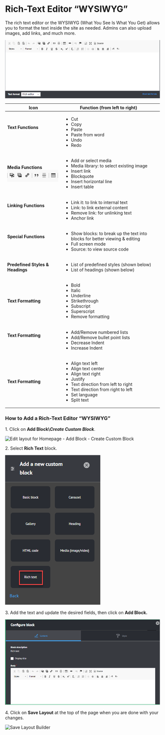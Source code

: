 # Rich-Text Editor “WYSIWYG”

The rich text editor or the WYSIWYG (What You See Is What You Get) allows you to format the text inside the site as needed. Admins can also upload images, add links, and much more.

![Rich-Text Editor](<../../../.gitbook/assets/Rich-Text Editor.png>)

<table><thead><tr><th>Icon</th><th>Function (from left to right)</th><th data-hidden></th></tr></thead><tbody><tr><td><p><strong>Text Functions</strong></p><p> <img src="https://lh5.googleusercontent.com/vzqiwD3BKS9Bm5PQ15CuoPmbMibHLFQDyE97MCmWQaZePRsgt66X1jWFlUaHhXTnUvSKinO_0WfzD2hL-Rpo2onTNxFkMGh4kSPDdx1LSkT3TCMnFKrAUx20zRbVjTrM2fMCWW4r" alt=""></p></td><td><ul><li>Cut</li><li>Copy </li><li>Paste</li><li>Paste from word</li><li>Undo</li><li>Redo</li></ul><p></p></td><td></td></tr><tr><td><strong>Media Functions</strong><img src="../../../.gitbook/assets/image (49).png" alt=""></td><td><ul><li>Add or select media</li><li>Media library: to select existing image</li><li>Insert link</li><li> Blockquote</li><li> Insert horizontal line</li><li> Insert table</li></ul></td><td></td></tr><tr><td><p><strong>Linking Functions</strong></p><p><img src="https://lh3.googleusercontent.com/ngHdN4QWDO4CyycZ32D5lmd7wYbeis_oiMq8vs9eAyPXF6K6jottuPW91UTdqxmLUuySDozvU-JZLeykGA_fqXuACxUF5cJgnl8MeNGMc07C-DstsLkcDr2vNmmohZag-LuU_XLv" alt=""></p></td><td><ul><li>Link it: to link to internal text</li><li>Link: to link external content</li><li>Remove link: for unlinking text</li><li>Anchor link</li></ul></td><td></td></tr><tr><td><p><strong>Special Functions</strong></p><p> <img src="https://lh5.googleusercontent.com/yYgttwqdBuwgaTZ6el23llTSfzpTPnM1d0XADv7TwHrwFRKyuukdhPgm_xjC4TL6ZiXZXKSTodTVoHwuD6Es9YaGENjogt2cYq_-zi-lPxdsUN0yDEYAYSRMkK-jA4ymgKVKNQn2" alt=""></p></td><td><ul><li>Show blocks: to break up the text into blocks for better viewing &#x26; editing </li><li>Full screen mode</li><li>Source: to view source code</li></ul></td><td></td></tr><tr><td><strong>Predefined Styles &#x26; Headings</strong> <img src="https://lh3.googleusercontent.com/cRj9kR727Rt7rsTXrIH6uhfHQwvPPqwd6AtMynmic2KptxmJszdgQKtwtYZQ-s7BJbtVjeQYIuOZZ6WpvorhmpuMfafpd5mYlunIp6lxheZ4if67GG1J8RbOAo2JK8ESw2l90K47" alt=""></td><td><ul><li>List of predefined styles (shown below)</li><li>List of headings (shown below)</li></ul><p></p></td><td></td></tr><tr><td><strong>Text Formatting</strong> <img src="https://lh3.googleusercontent.com/EfRCJJdcwtCOECGSB-fOLTAtv9xImmTRfocab4NOVRYcV9XjzPxXFe5TiaC_oS2OJdi1yaulIY8tEY7x27uLDf-xasOX7ao0l6SMK0kXUzasJuONLzaLFwe8XKVjdZimD1Xm1zEE" alt=""></td><td><ul><li>Bold</li><li>Italic </li><li>Underline </li><li>Strikethrough </li><li>Subscript </li><li>Superscript </li><li>Remove formatting</li></ul></td><td></td></tr><tr><td><p><strong>Text Formatting</strong></p><p> <img src="https://lh6.googleusercontent.com/7E6209SLoQLOcpmbl3guIrpqGLcfwg1ISqto2598qucSuxjeILwzahNjvznTKYMI4PhJNAYvX98_uWUFxi0XQJ7oc1RdXp8FHbaRHvomUS5zHWzS8z3g2o-JSjRTynBIaCt4Cn7o" alt=""></p></td><td><ul><li>Add/Remove numbered lists</li><li>Add/Remove bullet point lists</li><li>Decrease Indent </li><li>Increase Indent</li></ul></td><td></td></tr><tr><td><strong>Text Formatting</strong> <img src="https://lh6.googleusercontent.com/KB6WPlSlsYUmoZMCfQ_Ps7IbEHWcbc2zKMfUpj3tH2GpgtVLT3mfWmraZJwingC2O3IMiLCxbvTrXwLiKsDEX00GrL24mlRuiuJgaa1ec0kiLV750Pxhhy4Mt3YB4ALu_-P9Mw2z" alt=""></td><td><ul><li>Align text left </li><li>Align text center </li><li>Align text right </li><li>Justify </li><li>Text direction from left to right</li><li>Text direction from right to left</li><li>Set language </li><li>Split text</li></ul></td><td></td></tr></tbody></table>



### **How to Add a  Rich-Text Editor “WYSIWYG”**

1\. Click on **Add Block\\**_**Create Custom Block**_.

![Edit layout for Homepage - Add Block - Create Custom Block](<../../../.gitbook/assets/Edit layout for Homepage \_ Add Block - Create Custom Block (1).png>)

2\. Select **Rich Text** block.

![Add a New Custom Block - Rich Text](<../../../.gitbook/assets/image (47).png>)

3\. Add the text and update the desired fields, then click on **Add Block.**

![Rich Text Configure Block](<../../../.gitbook/assets/image (56).png>)

4\. Click on **Save Layout** at the top of the page when you are done with your changes.

![Save Layout Builder](<../../../.gitbook/assets/Edit layout for Homepage \_ Save Layout.png>)
